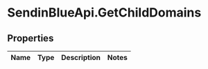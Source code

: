 # SendinBlueApi.GetChildDomains

## Properties
Name | Type | Description | Notes
------------ | ------------- | ------------- | -------------


